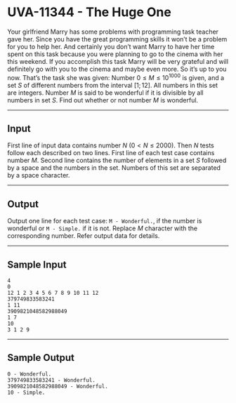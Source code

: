 # UVA-11344 - The Huge One

Your girlfriend Marry has some problems with programming task teacher gave her. Since you have the great programming skills it won’t be a problem for you to help her. And certainly you don’t want Marry to have her time spent on this task because you were planning to go to the cinema with her this weekend. If you accomplish this task Marry will be very grateful and will definitely go with you to the cinema and maybe even more. So it’s up to you now.
That’s the task she was given:
Number $0 \le M \le 10^1000$ is given, and a set $S$ of different numbers from the interval $[1;12]$. All numbers in this set are integers. Number $M$ is said to be wonderful if it is divisible by all numbers in set $S$. Find out whether or not number $M$ is wonderful.

---
## Input

First line of input data contains number $N$ ($0 < N \le 2000$). Then $N$ tests follow each described on two lines. First line of each test case contains number $M$. Second line contains the number of elements in a set $S$ followed by a space and the numbers in the set. Numbers of this set are separated by a space character.

---
## Output

Output one line for each test case: `M - Wonderful.`, if the number is wonderful or `M - Simple.` if it is not. Replace $M$ character with the corresponding number. Refer output data for details.

---
## Sample Input

```
4
0
12 1 2 3 4 5 6 7 8 9 10 11 12
379749833583241
1 11
3909821048582988049
1 7
10
3 1 2 9
```

---
## Sample Output

```
0 - Wonderful.
379749833583241 - Wonderful.
3909821048582988049 - Wonderful.
10 - Simple.
```